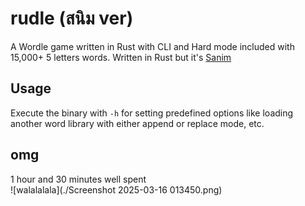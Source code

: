# rudle (สนิม ver)

A Wordle game written in Rust with CLI and Hard mode included with 15,000+ 5 letters words. Written in Rust but it's [Sanim](https://github.com/timelessnesses/sanim)

## Usage

Execute the binary with `-h` for setting predefined options like loading another word library with either append or replace mode, etc.

## omg

1 hour and 30 minutes well spent  
![walalalala](./Screenshot 2025-03-16 013450.png)
